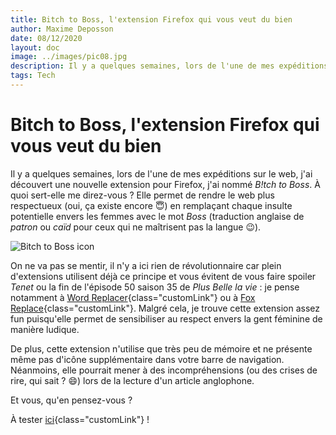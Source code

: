 ```yaml
---
title: Bitch to Boss, l'extension Firefox qui vous veut du bien
author: Maxime Deposson
date: 08/12/2020
layout: doc
image: ../images/pic08.jpg
description: Il y a quelques semaines, lors de l'une de mes expéditions sur le web, j'ai découvert une nouvelle extension pour Firefox, j'ai nommé B!tch to Boss. À quoi sert-elle me direz-vous ? Elle permet de rendre le web plus respectueux (oui, ça existe encore 😇) en remplaçant chaque insulte potentielle envers les femmes avec le mot Boss (traduction anglaise de patron ou caïd pour ceux qui ne maîtrisent pas la langue 😉).
tags: Tech
---
```


# Bitch to Boss, l'extension Firefox qui vous veut du bien
<postDate :creationDate="$frontmatter.date" :updateDate="$frontmatter.updateDate" />

Il y a quelques semaines, lors de l'une de mes expéditions sur le web, j'ai découvert une nouvelle extension pour Firefox, j'ai nommé _B!tch to Boss_. À quoi sert-elle me direz-vous ? Elle permet de rendre le web plus respectueux (oui, ça existe encore 😇) en remplaçant chaque insulte potentielle envers les femmes avec le mot _Boss_ (traduction anglaise de _patron_ ou _caïd_ pour ceux qui ne maîtrisent pas la langue 😉).

![Bitch to Boss icon](https://addons.mozilla.org/user-media/addon_icons/2628/2628187-64.png?modified=e0a5081b)

On ne va pas se mentir, il n'y a ici rien de révolutionnaire car plein d'extensions utilisent déjà ce principe et vous évitent de vous faire spoiler _Tenet_ ou la fin de l'épisode 50 saison 35 de _Plus Belle la vie_ : je pense notamment à [Word Replacer](https://addons.mozilla.org/en-CA/firefox/addon/zero-word-replacer/){class="customLink"} ou à [Fox Replace](https://addons.mozilla.org/en-US/firefox/addon/foxreplace/){class="customLink"}. Malgré cela, je trouve cette extension assez fun puisqu'elle permet de sensibiliser au respect envers la gent féminine de manière ludique.

De plus, cette extension n'utilise que très peu de mémoire et ne présente même pas d'icône supplémentaire dans votre barre de navigation. Néanmoins, elle pourrait mener à des incompréhensions (ou des crises de rire, qui sait ? 😄) lors de la lecture d'un article anglophone.

Et vous, qu'en pensez-vous ?

À tester [ici](https://addons.mozilla.org/en-US/firefox/addon/b-itch-to-boss/){class="customLink"} !
